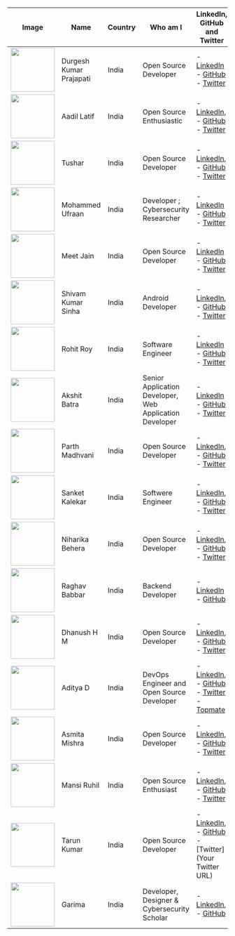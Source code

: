 <!------------------------------------------------------------------------------------------------------------------------------------------------->
<!------------------------------------------------------------------------------------------------------------------------------------------------->
<!--------- Copy The Comment Line & Update it ----------------------------------------------------------------------------------------------------->
<!------------------------------------------------------------------------------------------------------------------------------------------------->
<!------------------------------------------------------------------------------------------------------------------------------------------------->


# <!--  | <img src="Your Image URL" width="100" height="100"> |Durgesh Kumar Prajapati| India | Open Source Developer | - [LinkedIn](Your LinkedIn URL), - [GitHub](Your GitHub URL) - [Twitter](Your Twitter URL) |    Get your img URL from https://api.github.com/users/github-user-name --> 


| Image  |Name | Country               | Who am I                    | LinkedIn, GitHub and Twitter|
|------|--------|-----------------------|--------------------------------|-------------------|
| <img src="https://avatars.githubusercontent.com/u/98798977?v=4" width="100" height="100"> | Durgesh Kumar Prajapati| India | Open Source Developer | - [LinkedIn](https://www.linkedin.com/in/durgesh4993/) - [GitHub](https://github.com/Durgesh4993) - [Twitter](https://x.com/durgesh4993) |
| <img src="https://avatars.githubusercontent.com/u/145087959?v=4" width="100" height="100"> |Aadil Latif| India | Open Source Enthusiastic | - [LinkedIn](https://www.linkedin.com/in/iaadillatif/), - [GitHub](https://github.com/iaadillatif/) - [Twitter](https://x.com/iaadillatif) |
| <img src="https://avatars.githubusercontent.com/u/138330699?v=4" width="100" height="100"> | Tushar | India | Open Source Developer | - [LinkedIn](https://linkedin.com/in/tushar1504), - [GitHub](https://github.com/tushargupta1504) - [Twitter](https://twitter.com/tuszhhar) |
| <img src="https://avatarfiles.alphacoders.com/369/369512.jpg" width="100" height="100"> | Mohammed Ufraan | India | Developer ; Cybersecurity Researcher | - [LinkedIn](https://www.linkedin.com/in/ufraaan/) - [GitHub](https://github.com/moroii69) - [Twitter](https://x.com/Ufraan1) |
| <img src="https://avatars.githubusercontent.com/u/133582566?s=400&u=5d7a7971c65bd5c49004f698d653366e2d6799b2&v=4" width="100" height="100"> |Meet Jain| India | Open Source Developer | - [LinkedIn](https://linkedin.com/in/meet-jain-413015265/) - [GitHub](https://github.com/Meetjain1) - [Twitter](https://twitter.com/Meetjain_100) |
| <img src="https://avatars.githubusercontent.com/u/108980694?v=4" width="100" height="100"> |Shivam Kumar Sinha| India | Android Developer | - [LinkedIn](https://www.linkedin.com/in/sksinha2410/), - [GitHub](https://github.com/sksinha2410) - [Twitter](https://twitter.com/sksinha2410) |
| <img src="https://avatars.githubusercontent.com/u/68563695?v=4" width="100" height="100"> | Rohit Roy | India | Software Engineer | - [LinkedIn](https://www.linkedin.com/in/roy-rohit/) - [GitHub](https://github.com/rohitroy-github) - [Twitter](https://x.com/rohitroy_R) |
| <img src="https://avatars.githubusercontent.com/u/59093007?v=4" width="100" height="100"> | Akshit Batra | India | Senior Application Developer, Web Application Developer | - [LinkedIn](https://www.linkedin.com/in/akshit-batra/) - [GitHub](https://github.com/akbatra567) - [Twitter](https://x.com/akbatra567) |
| <img src="https://avatars.githubusercontent.com/u/95546695?v=4" width="100" height="100"> | Parth Madhvani | India | Open Source Developer | - [LinkedIn](https://www.linkedin.com/in/parthmadhvani2/), - [GitHub](https://github.com/ParthMadhvani2) - [Twitter](https://twitter.com/parthmadhvani2) |
| <img src="https://avatars.githubusercontent.com/u/136423428?v=4" width="100" height="100"> |Sanket Kalekar| India | Softwere Engineer | - [LinkedIn](https://www.linkedin.com/in/sanketkalekar/), - [GitHub](https://github.com/ooye-sanket) - [Twitter](https://twitter.com/ooye_sanket) |
| <img src="https://avatars.githubusercontent.com/u/158172826?sv=4" width="100" height="100"> |Niharika Behera| India | Open Source Developer | - [LinkedIn](https://www.linkedin.com/in/niharika-behera/), - [GitHub](https://github.com/Niharika-Behera) - [Twitter](https://x.com/NiharikaBeheraa) |
| <img src="https://avatars.githubusercontent.com/u/89309326?v=4" width="100" height="100"> | Raghav Babbar| India | Backend Developer | - [LinkedIn](https://www.linkedin.com/in/babbar-raghav/) - [GitHub](https://github.com/BabbarRaghav) |
| <img src="https://avatars.githubusercontent.com/u/177028567?v=4" width="100" height="100"> |Dhanush H M| India | Open Source Developer | - [LinkedIn](https://www.linkedin.com/in/dhanush-h-m-8114b1251/), - [GitHub](https://github.com/dhanushHM26) - [Twitter](https://x.com/dhanushHM26) |
| <img src="https://avatars.githubusercontent.com/u/67856422?s=400&u=022ceb934e7649c9de8fc6be7cedf5a3e19595af&v=4" width="100" height="100"> |Aditya D| India | DevOps Engineer and Open Source Developer | - [LinkedIn](https://www.linkedin.com/in/aditya-d-23453a179/), - [GitHub](https://github.com/adi271001) - [Twitter](https://x.com/ADITYAD29257528) - [Topmate](https://topmate.io/aditya_d/)|
| <img src="https://github.com/user-attachments/assets/49c803ef-d247-4a72-b2fa-7407c451f7c4" width="100" height="100"> | Asmita Mishra | India | Open Source Developer | - [LinkedIn](https://www.linkedin.com/in/asmitamishra1/), - [GitHub](https://github.com/AsmitaMishra24) - [Twitter](https://x.com/asmita_coder) |
| <img src="https://avatars.githubusercontent.com/u/157950124?v=4" width="100" height="100"> |Mansi Ruhil| India | Open Source Enthusiast | - [LinkedIn](https://www.linkedin.com/in/mansi-ruhil-7a00a0228/), - [GitHub](https://github.com/mansiruhil13) - [Twitter](https://x.com/byteelif?s=09) | 
| <img src="https://avatars.githubusercontent.com/u/159808558?v=4"  width="100" height="100"> | Tarun Kumar| India | Open Source Developer | - [LinkedIn](https://www.linkedin.com/in/tarun-kumar-65a8232a6/), - [GitHub](https://github.com/Tarun7482) - [Twitter](Your Twitter URL) |
| <img src="https://avatars.githubusercontent.com/u/141991095?v=4" width="100" height="100"> | Garima | India | Developer, Designer & Cybersecurity Scholar | - [LinkedIn](https://www.linkedin.com/in/garima-shrivastav/), - [GitHub](https://github.com/techy4shri)  

